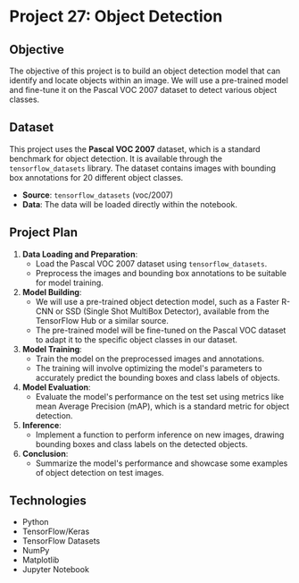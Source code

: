# Project 27: Object Detection

## Objective
The objective of this project is to build an object detection model that can identify and locate objects within an image. We will use a pre-trained model and fine-tune it on the Pascal VOC 2007 dataset to detect various object classes.

## Dataset
This project uses the **Pascal VOC 2007** dataset, which is a standard benchmark for object detection. It is available through the `tensorflow_datasets` library. The dataset contains images with bounding box annotations for 20 different object classes.

- **Source**: `tensorflow_datasets` (voc/2007)
- **Data**: The data will be loaded directly within the notebook.

## Project Plan
1.  **Data Loading and Preparation**:
    -   Load the Pascal VOC 2007 dataset using `tensorflow_datasets`.
    -   Preprocess the images and bounding box annotations to be suitable for model training.
2.  **Model Building**:
    -   We will use a pre-trained object detection model, such as a Faster R-CNN or SSD (Single Shot MultiBox Detector), available from the TensorFlow Hub or a similar source.
    -   The pre-trained model will be fine-tuned on the Pascal VOC dataset to adapt it to the specific object classes in our dataset.
3.  **Model Training**:
    -   Train the model on the preprocessed images and annotations.
    -   The training will involve optimizing the model's parameters to accurately predict the bounding boxes and class labels of objects.
4.  **Model Evaluation**:
    -   Evaluate the model's performance on the test set using metrics like mean Average Precision (mAP), which is a standard metric for object detection.
5.  **Inference**:
    -   Implement a function to perform inference on new images, drawing bounding boxes and class labels on the detected objects.
6.  **Conclusion**:
    -   Summarize the model's performance and showcase some examples of object detection on test images.

## Technologies
- Python
- TensorFlow/Keras
- TensorFlow Datasets
- NumPy
- Matplotlib
- Jupyter Notebook
